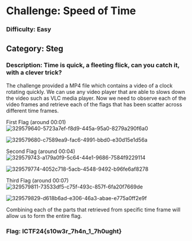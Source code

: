 # Challenge: Speed of Time

### Difficulty: Easy
## Category: Steg
### Description: Time is quick, a fleeting flick, can you catch it, with a clever trick?

The challenge provided a MP4 file which contains a video of a clock rotating quickly. We can use any video player that are able to slows down the video such as VLC media player. Now we need to observe each of the video frames and retrieve each of the flags that has been scatter across different time frames.

First Flag (around 00:01)
![329579640-5723a7ef-f8d9-445a-95a0-8279a290f6a0](https://github.com/emperorpenguincat/Public-Writeups/assets/110463026/b6897ab2-3074-4af8-b9db-2f970c846b8b)

![329579680-c7589ea9-fac6-4991-bbd0-e30d15e1d56a](https://github.com/emperorpenguincat/Public-Writeups/assets/110463026/d952e0ae-b1d6-4e1f-aa35-eac5b2220b5e)

Second Flag (around 00:04)
![329579743-a179a0f9-5c64-44e1-9686-7584f9229114](https://github.com/emperorpenguincat/Public-Writeups/assets/110463026/aa21a9e1-2b9d-4218-bbf3-bdea7749a502)

![329579774-4052c718-5acb-4548-9492-b96fe6af8278](https://github.com/emperorpenguincat/Public-Writeups/assets/110463026/6c9a9b2b-56c4-430b-aa96-8cb081c7f17b)

Third Flag (around 00:07)
![329579811-73533df5-c75f-493c-857f-6fa20f7669de](https://github.com/emperorpenguincat/Public-Writeups/assets/110463026/36c7e94c-9214-449f-8ed3-274a3c1170de)

![329579829-d618b6ad-e306-46a3-abae-e775a0ff2e9f](https://github.com/emperorpenguincat/Public-Writeups/assets/110463026/058077be-e24c-4498-badd-5f4d67f3ca8e)

Combining each of the parts that retrieved from specific time frame will allow us to form the entire flag.

### Flag: ICTF24{s10w3r_7h4n_1_7h0ught}

